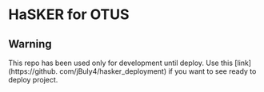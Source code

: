 # HaSKER for OTUS

## Warning 
This repo has been used only for development until deploy. Use this [link](https://github.
com/jBuly4/hasker_deployment) if you want to see ready to deploy project.
